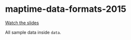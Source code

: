 # maptime-data-formats-2015

[Watch the slides](https://guitar1999.github.io/maptime-data-formats-2015)


All sample data inside `data`.
